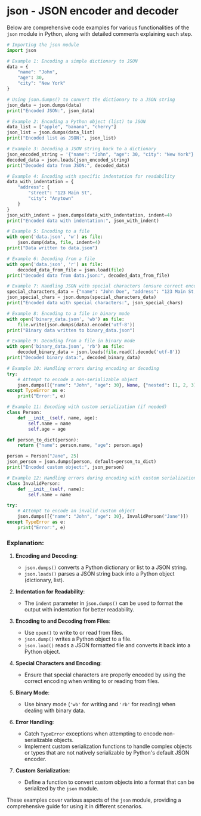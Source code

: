 # json - JSON encoder and decoder

Below are comprehensive code examples for various functionalities of the `json` module in Python, along with detailed comments explaining each step.

```python
# Importing the json module
import json

# Example 1: Encoding a simple dictionary to JSON
data = {
    "name": "John",
    "age": 30,
    "city": "New York"
}

# Using json.dumps() to convert the dictionary to a JSON string
json_data = json.dumps(data)
print("Encoded JSON:", json_data)

# Example 2: Encoding a Python object (list) to JSON
data_list = ["apple", "banana", "cherry"]
json_list = json.dumps(data_list)
print("Encoded list as JSON:", json_list)

# Example 3: Decoding a JSON string back to a dictionary
json_encoded_string = '{"name": "John", "age": 30, "city": "New York"}'
decoded_data = json.loads(json_encoded_string)
print("Decoded data from JSON:", decoded_data)

# Example 4: Encoding with specific indentation for readability
data_with_indentation = {
    "address": {
        "street": "123 Main St",
        "city": "Anytown"
    }
}
json_with_indent = json.dumps(data_with_indentation, indent=4)
print("Encoded data with indentation:", json_with_indent)

# Example 5: Encoding to a file
with open('data.json', 'w') as file:
    json.dump(data, file, indent=4)
print("Data written to data.json")

# Example 6: Decoding from a file
with open('data.json', 'r') as file:
    decoded_data_from_file = json.load(file)
print("Decoded data from data.json:", decoded_data_from_file)

# Example 7: Handling JSON with special characters (ensure correct encoding)
special_characters_data = {"name": "John Doe", "address": "123 Main St, New York, USA"}
json_special_chars = json.dumps(special_characters_data)
print("Encoded data with special characters:", json_special_chars)

# Example 8: Encoding to a file in binary mode
with open('binary_data.json', 'wb') as file:
    file.write(json.dumps(data).encode('utf-8'))
print("Binary data written to binary_data.json")

# Example 9: Decoding from a file in binary mode
with open('binary_data.json', 'rb') as file:
    decoded_binary_data = json.loads(file.read().decode('utf-8'))
print("Decoded binary data:", decoded_binary_data)

# Example 10: Handling errors during encoding or decoding
try:
    # Attempt to encode a non-serializable object
    json.dumps([{"name": "John", "age": 30}, None, {"nested": [1, 2, 3]}])
except TypeError as e:
    print("Error:", e)

# Example 11: Encoding with custom serialization (if needed)
class Person:
    def __init__(self, name, age):
        self.name = name
        self.age = age

def person_to_dict(person):
    return {"name": person.name, "age": person.age}

person = Person("Jane", 25)
json_person = json.dumps(person, default=person_to_dict)
print("Encoded custom object:", json_person)

# Example 12: Handling errors during encoding with custom serialization
class InvalidPerson:
    def __init__(self, name):
        self.name = name

try:
    # Attempt to encode an invalid custom object
    json.dumps([{"name": "John", "age": 30}, InvalidPerson("Jane")])
except TypeError as e:
    print("Error:", e)
```

### Explanation:

1. **Encoding and Decoding**:
   - `json.dumps()` converts a Python dictionary or list to a JSON string.
   - `json.loads()` parses a JSON string back into a Python object (dictionary, list).

2. **Indentation for Readability**:
   - The `indent` parameter in `json.dumps()` can be used to format the output with indentation for better readability.

3. **Encoding to and Decoding from Files**:
   - Use `open()` to write to or read from files.
   - `json.dump()` writes a Python object to a file.
   - `json.load()` reads a JSON formatted file and converts it back into a Python object.

4. **Special Characters and Encoding**:
   - Ensure that special characters are properly encoded by using the correct encoding when writing to or reading from files.

5. **Binary Mode**:
   - Use binary mode (`'wb'` for writing and `'rb'` for reading) when dealing with binary data.

6. **Error Handling**:
   - Catch `TypeError` exceptions when attempting to encode non-serializable objects.
   - Implement custom serialization functions to handle complex objects or types that are not natively serializable by Python's default JSON encoder.

7. **Custom Serialization**:
   - Define a function to convert custom objects into a format that can be serialized by the `json` module.

These examples cover various aspects of the `json` module, providing a comprehensive guide for using it in different scenarios.
